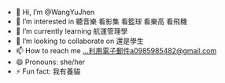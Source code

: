 - 👋 Hi, I’m @WangYuJhen
- 👀 I’m interested in 聽音樂 看影集 看籃球 看樂高 看飛機
- 🌱 I’m currently learning 航運管理學
- 💞️ I’m looking to collaborate on 還是學生
- 📫 How to reach me ...利用電子郵件a0985985482@gmail.com
- 😄 Pronouns: she/her
- ⚡ Fun fact: 我有養貓

<!---
WangYuJhen/WangYuJhen is a ✨ special ✨ repository because its `README.md` (this file) appears on your GitHub profile.
You can click the Preview link to take a look at your changes.
--->
